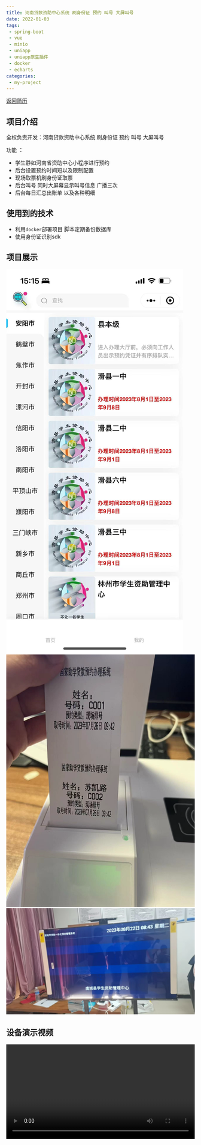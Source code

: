 ```yaml
---
title: 河南贷款资助中心系统 刷身份证 预约 叫号 大屏叫号
date: 2022-01-03
tags:
 - spring-boot
 - vue
 - minio
 - uniapp
 - uniapp原生插件
 - docker
 - echarts
categories:
 - my-project
---
```


[返回简历](../other/my.md)
## 项目介绍
全权负责开发：河南贷款资助中心系统 刷身份证 预约 叫号 大屏叫号

功能 ：
- 学生静如河南省资助中心小程序进行预约
- 后台设置预约时间短以及限制配置
- 现场取票机刷身份证取票
- 后台叫号 同时大屏幕显示叫号信息 广播三次
- 后台每日汇总出账单 以及各种明细
## 使用到的技术 
- 利用`docker`部署项目 脚本定期备份数据库
- 使用身份证识别sdk
## 项目展示
![小程序预约](./img_50.png)
![叫号机](./img_49.png)
![大屏展示](./img_48.png)
## 设备演示视频
<video style="width: 100%" controls src="./file/jiaohao.mp4"/>





